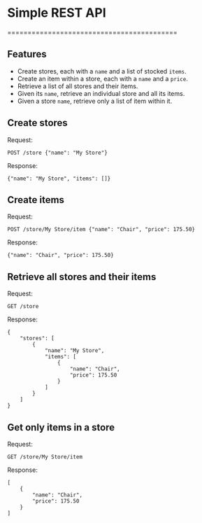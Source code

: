 # Simple REST API

==========================================

## Features

- Create stores, each with a `name` and a list of stocked `items`.
- Create an item within a store, each with a `name` and a `price`.
- Retrieve a list of all stores and their items.
- Given its `name`, retrieve an individual store and all its items.
- Given a store `name`, retrieve only a list of item within it.

## Create stores

Request:
```
POST /store {"name": "My Store"}
```

Response:
```
{"name": "My Store", "items": []}
```

## Create items

Request:
```
POST /store/My Store/item {"name": "Chair", "price": 175.50}
```
Response:
```
{"name": "Chair", "price": 175.50}
```

## Retrieve all stores and their items

Request:
```
GET /store
```
Response:
```
{
    "stores": [
        {
            "name": "My Store",
            "items": [
                {
                    "name": "Chair",
                    "price": 175.50
                }
            ]
        }
    ]
}
```

## Get only items in a store

Request:
```
GET /store/My Store/item
```
Response:
```
[
    {
        "name": "Chair",
        "price": 175.50
    }
]
```